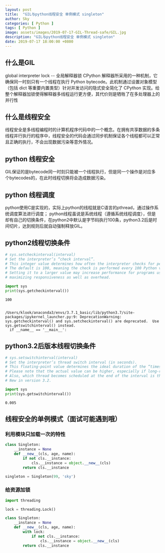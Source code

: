 ```yaml
---
layout: post
title:  "GIL与python线程安全 单例模式 singleton"
author: Sky
categories: [ Python ]
tags: [ Python ]
image: assets/images/2019-07-17-GIL-Thread-safe/GIL.jpg
description: "GIL与python线程安全 单例模式 singleton"
date: 2019-07-17 18:00:00 +0800
---
```


## 什么是GIL
global interpreter lock -- 全局解释器锁
CPython 解释器所采用的一种机制，它确保同一时刻只有一个线程在执行 Python bytecode。此机制通过设置对象模型（包括 dict 等重要内置类型）针对并发访问的隐式安全简化了 CPython 实现。给整个解释器加锁使得解释器多线程运行更方便，其代价则是牺牲了在多处理器上的并行性

## 什么是线程安全
线程安全是多线程编程时的计算机程序代码中的一个概念。在拥有共享数据的多条线程并行执行的程序中，线程安全的代码会通过同步机制保证各个线程都可以正常且正确的执行，不会出现数据污染等意外情况。

## python 线程安全
GIL保证的是bytecode同一时刻只能被一个线程执行，但是同一个操作是对应多个bytecodes的，在此时线程切换将会造成数据污染。

## python 线程调度
python使用C是实现的，实际上python的线程就是C语言的pthread，通过操作系统调度算法进行调度；
python线程虽说是系统线程（遵循系统线程调度），但是却有自己的切换条件，在python2中默认是字节码执行100条，python3.2后是时间切片，达到规则后就自动强制释放GIL。

## python2线程切换条件


```python
# sys.setcheckinterval(interval)
# Set the interpreter’s “check interval”.
# This integer value determines how often the interpreter checks for periodic things such as thread switches and signal handlers.
# The default is 100, meaning the check is performed every 100 Python virtual instructions.
# Setting it to a larger value may increase performance for programs using threads. Setting it to a value <= 0 checks every virtual instruction,
# maximizing responsiveness as well as overhead.

import sys
print(sys.getcheckinterval())
```

    100


    /Users/klook/anaconda3/envs/3.7.1_basic/lib/python3.7/site-packages/ipykernel_launcher.py:9: DeprecationWarning: sys.getcheckinterval() and sys.setcheckinterval() are deprecated.  Use sys.getswitchinterval() instead.
      if __name__ == '__main__':


## python3.2后版本线程切换条件


```python
# sys.setswitchinterval(interval)
# Set the interpreter’s thread switch interval (in seconds).
# This floating-point value determines the ideal duration of the “timeslices” allocated to concurrently running Python threads.
# Please note that the actual value can be higher, especially if long-running internal functions or methods are used.
# Also, which thread becomes scheduled at the end of the interval is the operating system’s decision. The interpreter doesn’t have its own scheduler.
# New in version 3.2.

import sys
print(sys.getswitchinterval())
```

    0.005


## 线程安全的单例模式（面试可能遇到哦）

### 利用模块只加载一次的特性


```python
class Singleton:
    __instance = None
    def __new__(cls, age, name):
        if not cls.__instance:
            cls.__instance = object.__new__(cls)
        return cls.__instance

singleton = Singleton(99, 'sky')
```

### 给资源加锁


```python
import threading

lock = threading.Lock()

class Singleton:
    __instance = None
    def __new__(cls, age, name):
        with lock:
            if not cls.__instance:
                cls.__instance = object.__new__(cls)
        return cls.__instance

```


```python

```
